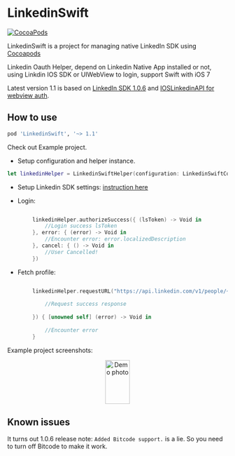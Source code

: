# LinkedinSwift

[![CocoaPods](https://img.shields.io/cocoapods/v/LinkedinSwift.svg)](https://github.com/tonyli508/LinkedinSwift.git)


LinkedinSwift is a project for managing native LinkedIn SDK using [Cocoapods](https://cocoapods.org)

Linkedin Oauth Helper, depend on Linkedin Native App installed or not, using Linkdin IOS SDK or UIWebView to login, support Swift with iOS 7

Latest version 1.1 is based on [LinkedIn SDK 1.0.6](https://content.linkedin.com/content/dam/developer/sdk/iOS/li-ios-sdk-1.0.6-release.zip) and [IOSLinkedinAPI for webview auth](https://github.com/jeyben/IOSLinkedInAPI).

## How to use

```ruby
pod 'LinkedinSwift', '~> 1.1'
```

Check out Example project.

- Setup configuration and helper instance.
```swift
let linkedinHelper = LinkedinSwiftHelper(configuration: LinkedinSwiftConfiguration(clientId: "77tn2ar7gq6lgv", clientSecret: "iqkDGYpWdhf7WKzA", state: "DLKDJF45DIWOERCM", permissions: ["r_basicprofile", "r_emailaddress"]))
```
- Setup Linkedin SDK settings: [instruction here](https://developer.linkedin.com/docs/ios-sdk)

- Login:
```swift

		linkedinHelper.authorizeSuccess({ (lsToken) -> Void in
            //Login success lsToken
        }, error: { (error) -> Void in
            //Encounter error: error.localizedDescription
        }, cancel: { () -> Void in
            //User Cancelled!
        })
```
- Fetch profile:
```swift

		linkedinHelper.requestURL("https://api.linkedin.com/v1/people/~?format=json", requestType: LinkedinSwiftRequestGet, success: { (response) -> Void in
            
            //Request success response
            
        }) { [unowned self] (error) -> Void in
                
            //Encounter error
        }
```

Example project screenshots:

<p align="center">
<img src="https://github.com/tonyli508/LinkedinSwift/blob/master/page_images/screenshot1.jpg" alt="Demo photo" width="56" height="100" />
</p>

## Known issues

It turns out 1.0.6 release note: `Added Bitcode support.` is a lie. So you need to turn off Bitcode to make it work.

